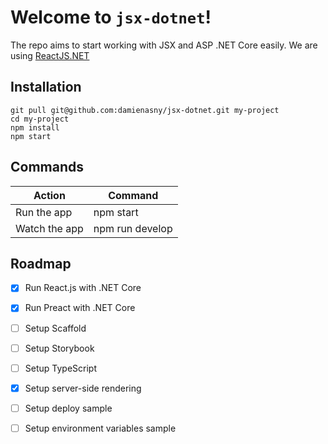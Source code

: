 # Welcome to `jsx-dotnet`!

The repo aims to start working with JSX and ASP .NET Core easily. We are using [ReactJS.NET](https://reactjs.net/) 

## Installation
    git pull git@github.com:damienasny/jsx-dotnet.git my-project
    cd my-project
    npm install
    npm start

## Commands

| Action        | Command          |
|---------------|------------------|
| Run the app   | npm start        |
| Watch the app | npm run develop  |


## Roadmap

 - [x] Run React.js with .NET Core
 - [x] Run Preact with .NET Core
 - [ ] Setup Scaffold
 - [ ] Setup Storybook
 - [ ] Setup TypeScript
 - [x] Setup server-side rendering
 - [ ] Setup deploy sample
 - [ ] Setup environment variables sample

